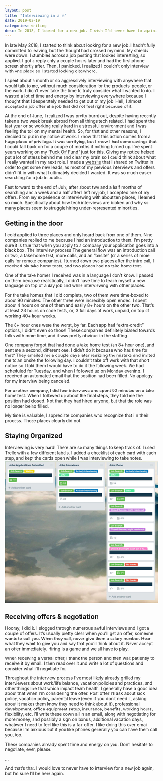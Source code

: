 ```yaml
---
layout: post
title: "Interviewing in a 🔥"
date: 2019-02-19
categories: writing
desc: In 2018, I looked for a new job. I wish I'd never have to again.
---
```


In late May 2018, I started to think about looking for a new job. I hadn’t fully committed to leaving, but the thought had crossed my mind. My shields were down. I stumbled across a job posting that looked interesting, so I applied. I got a reply only a couple hours later and had the first phone screen shortly after. Then, I panicked. I realized I couldn’t only interview with one place so I started looking elsewhere.

I spent about a month or so aggressively interviewing with anywhere that would talk to me, without much consideration for the products, people, or the work. I didn’t even take the time to truly consider what I wanted to do. I wasted a lot of time and energy by interviewing everywhere because I thought that I desperately needed to get out of my job. Hell, I almost accepted a job offer at a job that did not feel right because of it.

At the end of June, I realized I was pretty burnt out, despite having recently taken a two week break abroad from all things tech related. I had spent the last year or so working really hard in a stressful environment and I was feeling the toll on my mental health. So, for that and other reasons, I decided to put in my notice at work. I know that this action comes from a huge place of privilege. It was terrifying, but I knew I had some savings that I could fall back on for a couple of months if nothing turned up. I’ve spent years working on my [“Fuck Off Fund"](https://www.thebillfold.com/2016/01/a-story-of-a-fuck-off-fund/) just for this. Giving my notice helped put a lot of stress behind me and clear my brain so I could think about what I really wanted in my next role. I made a [website](https://allypalanzi.com/hire-me/) that I shared on Twitter in order to get some new leads, as most of my previous interviews and offers didn’t fit in with what I ultimately decided I wanted. It was so much easier searching for a job in public.

Fast forward to the end of July, after about two and a half months of searching and a week and a half after I left my job, I accepted one of my offers. From my experience of interviewing with about ten places, I learned so much. Specifically about how tech interviews are broken and why so many places seem to struggle hiring under-represented minorities.

##  Getting in the door

I cold applied to three places and only heard back from one of them. Nine companies replied to me because I had an introduction to them. I’m pretty sure it is true that when you apply to a company your application goes into a black box.
The interview process
The general flow was an introduction call or two, a take home test, more calls, and an “onsite” (or a series of more calls for remote companies). I turned down two places after the intro call, I received six take home tests, and two places had no take home test.

One of the take homes I received was in a language I don’t know. I passed on them because realistically, I didn’t have time to teach myself a new language on top of a day job and while interviewing with other places.

For the take homes that I did complete, two of them were time-boxed to about 90 minutes. The other three were incredibly open ended. I spent about 4 hours on one of them and easily 8+ hours on the other two. That’s at least 23 hours on code tests, or, 3 full days of work, unpaid, on top of working 40+ hour weeks.

The 8+ hour ones were the worst, by far. Each app had “extra-credit” options, I didn’t even do those! These companies definitely biased towards folks with more time, and it was pretty obvious in the staffing.

One company forgot that had done a take home test (an 8+ hour one), and sent me a second, different one. I didn’t do it because who has time for that? They emailed me a couple days later realizing the mistake and invited me to an onsite the following day. I couldn’t take off work with that short notice so I told them I would have to do it the following week. We had scheduled for Tuesday, and when I followed up on Monday evening, I received an automated email that the position had been filled. No apology for my interview being canceled.

For another company, I did four interviews and spent 90 minutes on a take home test. When I followed up about the final steps, they told me the position had closed. Not that they had hired anyone, but that the role was no longer being filled.

My time is valuable, I appreciate companies who recognize that i n their process. Those places clearly did not.

##  Staying Organized

Interviewing is very hard! There are so many things to keep track of. I used Trello with a few different labels. I added a checklist of each card with each step, and kept the cards open while I was interviewing to take notes.
![Screencap of Trello board](/assets/images/posts/trello.jpg)

##  Receiving offers & negotiation

Hooray, I did it. I slogged through numerous awful interviews and I got a couple of offers. It’s usually pretty clear when you’ll get an offer, someone wants to call you. When they call, never give them a salary number. Hear what they want to give you and say that you’ll think about it. Never accept an offer immediately. Hiring is a game and we all have to play.

When receiving a verbal offer, I thank the person and then wait patiently to receive it by email. I then read over it and write a lot of questions and consider what I’ll negotiate for.

Throughout the interview process I’ve most likely already grilled my interviewers about work/life balance, vacation policies and practices, and other things like that which impact team health. I generally have a good idea about that when I’m considering the offer. Post offer I’ll ask about sick policy, vacation policy, parental leave (even if you don’t need it, asking about it makes them know they need to think about it), professional development, office equipment setup, insurance, benefits, working hours, flexibility, etc. I’ll write these down all in an email, along with negotiating for more money, and possibly a sign on bonus, additional vacation days, whatever I need to feel like this is a fair offer. I like doing this over email because I’m anxious but if you like phones generally you can have them call you, too.

These companies already spent time and energy on you. Don’t hesitate to negotiate, ever, please.

…

And that’s that. I would love to never have to interview for a new job again, but I’m sure I’ll be here again.


